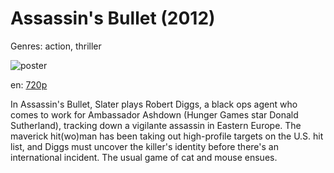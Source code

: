 # Assassin's Bullet (2012)

Genres: action, thriller

![poster](http://image.tmdb.org/t/p/w500/c3ZacVy5OmFFTjDinpl9Px6xzTg.jpg)

en:
  [720p](magnet:?xt=urn:btih:DA1E3C89B015C3C4E97E11DB00D7B6AC6494A9C7&tr=udp://glotorrents.pw:6969/announce&tr=udp://tracker.opentrackr.org:1337/announce&tr=udp://torrent.gresille.org:80/announce&tr=udp://tracker.openbittorrent.com:80&tr=udp://tracker.coppersurfer.tk:6969&tr=udp://tracker.leechers-paradise.org:6969&tr=udp://p4p.arenabg.ch:1337&tr=udp://tracker.internetwarriors.net:1337)
  


In Assassin's Bullet, Slater plays Robert Diggs, a black ops agent who comes to work for Ambassador Ashdown (Hunger Games star Donald Sutherland), tracking down a vigilante assassin in Eastern Europe. The maverick hit(wo)man has been taking out high-profile targets on the U.S. hit list, and Diggs must uncover the killer's identity before there's an international incident. The usual game of cat and mouse ensues.